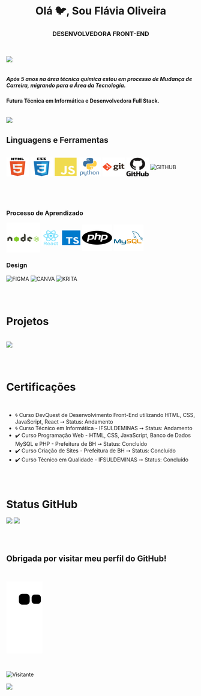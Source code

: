 <h1 align="center">Olá 🐦, Sou Flávia Oliveira</h1> 
<h3 align="center"> DESENVOLVEDORA FRONT-END</h3>
<br>

<a href="https://flaviacoliv.github.io/Portfolio/" target="_blank"><img align="center" src="https://user-images.githubusercontent.com/112573582/220430420-fe3f1d05-23ad-4d10-bf36-177dc044d6c4.jpeg"></a>
<br><br>

<h5> Após 5 anos na área técnica química estou em processo de Mudança de Carreira, migrando para a Área da Tecnologia. </h5>
<h4>Futura Técnica em Informática e Desenvolvedora Full Stack. </h4>
<br>
<a href="https://www.linkedin.com/in/flavia-oliveira-dev/" target="_blank"><img src="https://img.shields.io/badge/-LinkedIn-%230077B5?style=for-the-badge&logo=linkedin&logoColor=white" target="_blank"></a>




## Linguagens e Ferramentas
<div style="display: inline_block">
  <br>
    
  <img align="center" alt="HTML" height="50" width="60" src="https://raw.githubusercontent.com/devicons/devicon/master/icons/html5/html5-original-wordmark.svg">
  <img align="center" alt="CSS" height="50" width="60" src="https://raw.githubusercontent.com/devicons/devicon/master/icons/css3/css3-original-wordmark.svg">
  <img align="center" alt="Js" height="50" width="60" src="https://raw.githubusercontent.com/devicons/devicon/master/icons/javascript/javascript-plain.svg">
  <img align="center" alt="PYTHON" height="50" width="60" src="https://raw.githubusercontent.com/devicons/devicon/master/icons/python/python-original-wordmark.svg">
  <img align="center" alt="GIT" height="50" width="60" src="https://raw.githubusercontent.com/devicons/devicon/master/icons/git/git-original-wordmark.svg">
  <img color:"white" align="center" alt="GITHUB" height="50" width="60" src="https://raw.githubusercontent.com/devicons/devicon/master/icons/github/github-original-wordmark.svg">
    <img color:"white" align="center" alt="GITHUB" height="50" width="60" src="https://user-images.githubusercontent.com/112573582/222976643-dc4d42d5-13df-4466-846c-19cc0de38170.svg">
  

  <br><br><br>
  
  ### Processo de Aprendizado
  
  <img align="center" alt="NODEJS" height="80" width="90" src="https://raw.githubusercontent.com/devicons/devicon/master/icons/nodejs/nodejs-original-wordmark.svg">
  <img align="center" alt="REACT" height="40" width="50" src="https://raw.githubusercontent.com/devicons/devicon/master/icons/react/react-original-wordmark.svg">
  <img align="center" alt="TYPESCRIPT" height="40" width="50" src="https://raw.githubusercontent.com/devicons/devicon/master/icons/typescript/typescript-original.svg">
  <img align="center" alt="PHP" height="70" width="80" src="https://raw.githubusercontent.com/devicons/devicon/master/icons/php/php-plain.svg">
  <img align="center" alt="MYSQL" height="70" width="80" src="https://raw.githubusercontent.com/devicons/devicon/master/icons/mysql/mysql-original-wordmark.svg">
  
  <br>
  
  ### Design
  <img align="center" alt="FIGMA" height="40" width="50" src="https://cdn.jsdelivr.net/gh/devicons/devicon/icons/figma/figma-original.svg">
  <img align="center" alt="CANVA" height="40" width="50" src="https://cdn.jsdelivr.net/gh/devicons/devicon/icons/canva/canva-original.svg">
 <img align="center" alt="KRITA" height="40" src="https://encrypted-tbn0.gstatic.com/images?q=tbn:ANd9GcTRI4VCJgJbHW6TRXNUVi7-QdnoheNxHhx-9dI_fv_tVbOidnrmMggNfoSyrQVQT8eeXyM&usqp=CAU">
 
  

<br><br>
</div>

# Projetos

<br>
<a href="https://flaviacoliv.github.io/Projeto-Mario-BROS--DEVQUEST/" target="_blank"><img height="75em" align="center" src="https://user-images.githubusercontent.com/112573582/220513101-bbee8805-16e4-473f-bb73-d93af85d639e.png"></a>

<br><br>

# Certificações

<br>
<ul>
  <li>🌀 Curso DevQuest de Desenvolvimento Front-End utilizando HTML, CSS, JavaScript, React ➙ Status: Andamento </li>
  <li>🌀 Curso Técnico em Informática  - IFSULDEMINAS ➙ Status: Andamento </li>
  <li>✔️ Curso Programação Web - HTML, CSS, JavaScript, Banco de Dados MySQL e PHP - Prefeitura de BH ➙ Status: Concluído </li>
  <li>✔️ Curso Criação de Sites - Prefeitura de BH ➙ Status: Concluído </li>
  <li>✔️ Curso Técnico em Qualidade - IFSULDEMINAS ➙ Status: Concluído </li>
</ul>

<br><br>

 # Status GitHub
<div>
  <a href="https://github.com/FlaviaColiv">
  <img height="150em" src="https://github-readme-stats.vercel.app/api?username=FlaviaColiv&show_icons=true&theme=transparent"/></a>
  <a href="https://github-readme-stats.vercel.app/api/top-langs/?username=FlaviaColiv&layout=compact&langs_count=6&theme=transparent" target="_blank"><img height="150em" src="https://github-readme-stats.vercel.app/api/top-langs/?username=FlaviaColiv&layout=compact&langs_count=6&theme=transparent"/></a>  
</div>

<br><br>

## Obrigada por visitar meu perfil do GitHub!

<div background-color:"white" >
<br>


![Snake animation](https://github.com/FlaviaColiv/FlaviaColiv/blob/output/github-contribution-grid-snake.svg)

<br>

</div>

<div>
 
 ![Visitante](https://visitor-badge.laobi.icu/badge?page_id=FlaviaColiv.id)

</div>


<a href="https://flaviacoliv.github.io/Portfolio/" target="_blank"><img align="center" src="https://user-images.githubusercontent.com/112573582/220762560-f8088888-c788-4615-8774-fdab3438fe8d.gif"></a>
